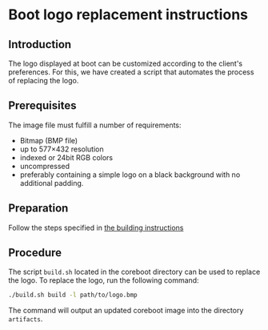 # Boot logo replacement instructions

## Introduction

The logo displayed at boot can be customized according to the client's
preferences. For this, we have created a script that automates the process of
replacing the logo.

## Prerequisites

The image file must fulfill a number of requirements:

- Bitmap (BMP file)
- up to 577×432 resolution
- indexed or 24bit RGB colors
- uncompressed
- preferably containing a simple logo on a black background with no additional padding.

## Preparation

Follow the steps specified in [the building instructions](../building)

## Procedure

The script `build.sh` located in the coreboot directory can be used
to replace the logo. To replace the logo, run the following command:

```bash
./build.sh build -l path/to/logo.bmp
```

The command will output an updated coreboot image into the directory `artifacts`.
